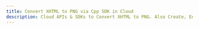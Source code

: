 ---title: Convert XHTML to PNG via Cpp SDK in Clouddescription: Cloud APIs & SDKs to Convert XHTML to PNG. Also Create, Edit & Render Microsoft Word & OpenOffice documents in the Cloud.---